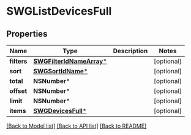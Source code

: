 # SWGListDevicesFull

## Properties
Name | Type | Description | Notes
------------ | ------------- | ------------- | -------------
**filters** | [**SWGFilterIdNameArray***](SWGFilterIdNameArray.md) |  | [optional] 
**sort** | [**SWGSortIdName***](SWGSortIdName.md) |  | [optional] 
**total** | **NSNumber*** |  | [optional] 
**offset** | **NSNumber*** |  | [optional] 
**limit** | **NSNumber*** |  | [optional] 
**items** | [**SWGDevicesFull***](SWGDevicesFull.md) |  | [optional] 

[[Back to Model list]](../README.md#documentation-for-models) [[Back to API list]](../README.md#documentation-for-api-endpoints) [[Back to README]](../README.md)


